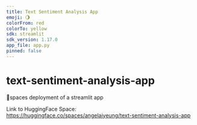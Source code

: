```yaml
---
title: Text Sentiment Analysis App
emoji: 🌖
colorFrom: red
colorTo: yellow
sdk: streamlit
sdk_version: 1.17.0
app_file: app.py
pinned: false
---
```


# text-sentiment-analysis-app
🤗spaces deployment of a streamlit app

Link to HuggingFace Space: https://huggingface.co/spaces/angelajyeung/text-sentiment-analysis-app
